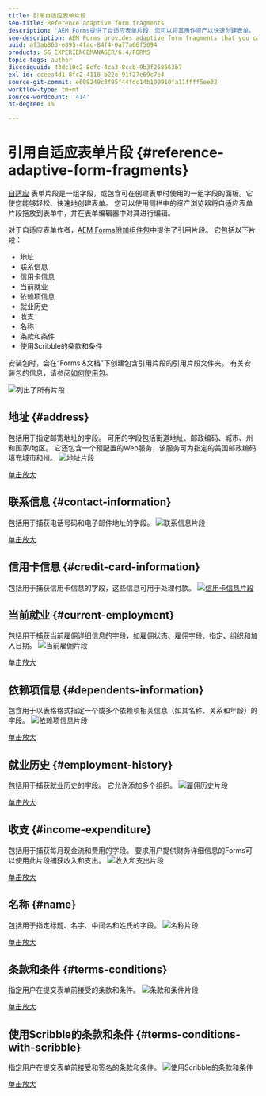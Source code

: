 ```yaml
---
title: 引用自适应表单片段
seo-title: Reference adaptive form fragments
description: 'AEM Forms提供了自适应表单片段，您可以将其用作资产以快速创建表单。 '
seo-description: AEM Forms provides adaptive form fragments that you can use as assets to create a form quickly.
uuid: af3ab863-e895-4fac-84f4-0a77a66f5094
products: SG_EXPERIENCEMANAGER/6.4/FORMS
topic-tags: author
discoiquuid: 43dc10c2-8cfc-4ca3-8ccb-9b3f268663b7
exl-id: cceea4d1-8fc2-4118-b22e-91f27e69c7e4
source-git-commit: e608249c3f95f44fdc14b100910fa11ffff5ee32
workflow-type: tm+mt
source-wordcount: '414'
ht-degree: 1%

---
```


# 引用自适应表单片段 {#reference-adaptive-form-fragments}

[自适应](/help/forms/using/adaptive-form-fragments.md) 表单片段是一组字段，或包含可在创建表单时使用的一组字段的面板。它使您能够轻松、快速地创建表单。 您可以使用侧栏中的资产浏览器将自适应表单片段拖放到表单中，并在表单编辑器中对其进行编辑。

对于自适应表单作者，[AEM Forms附加组件包](https://experienceleague.adobe.com/docs/experience-manager-release-information/aem-release-updates/forms-updates/aem-forms-releases.html)中提供了引用片段。 它包括以下片段：

* 地址
* 联系信息
* 信用卡信息
* 当前就业
* 依赖项信息
* 就业历史
* 收支
* 名称
* 条款和条件
* 使用Scribble的条款和条件

安装包时，会在“Forms &amp;文档”下创建包含引用片段的引用片段文件夹。 有关安装包的信息，请参阅[如何使用包](/help/sites-administering/package-manager.md)。

![列出了所有片段](assets/ootb-frags.png)

## 地址 {#address}

包括用于指定邮寄地址的字段。 可用的字段包括街道地址、邮政编码、城市、州和国家/地区。 它还包含一个预配置的Web服务，该服务可为指定的美国邮政编码填充城市和州。
![地址片段](assets/address.png)

[单击放大](assets/address.png)

## 联系信息 {#contact-information}

包括用于捕获电话号码和电子邮件地址的字段。
![联系信息片段](assets/contact-info.png)

[单击放大](assets/contact-info-1.png)

## 信用卡信息 {#credit-card-information}

包括用于捕获信用卡信息的字段，这些信息可用于处理付款。
[ ![信用卡信息片段](assets/cc-info.png)](assets/cc-info-1.png)

## 当前就业 {#current-employment}

包括用于捕获当前雇佣详细信息的字段，如雇佣状态、雇佣字段、指定、组织和加入日期。
![当前雇佣片段](assets/current-emp.png)

[单击放大](assets/current-emp-1.png)

## 依赖项信息 {#dependents-information}

包含用于以表格格式指定一个或多个依赖项相关信息（如其名称、关系和年龄）的字段。
![依赖项信息片段](assets/dependents-info.png)

[单击放大](assets/dependents-info-1.png)

## 就业历史 {#employment-history}

包括用于捕获就业历史的字段。 它允许添加多个组织。
![雇佣历史片段](assets/emp-history.png)

[单击放大](assets/emp-history-1.png)

## 收支 {#income-expenditure}

包括用于捕获每月现金流和费用的字段。 要求用户提供财务详细信息的Forms可以使用此片段捕获收入和支出。
![收入和支出片段](assets/income.png)

[单击放大](assets/income-1.png)

## 名称 {#name}

包括用于指定标题、名字、中间名和姓氏的字段。
![名称片段](assets/name.png)

[单击放大](assets/name-1.png)

## 条款和条件 {#terms-conditions}

指定用户在提交表单前接受的条款和条件。
![条款和条件片段](assets/tnc.png)

[单击放大](assets/tnc-1.png)

## 使用Scribble的条款和条件 {#terms-conditions-with-scribble}

指定用户在提交表单前接受和签名的条款和条件。
![使用Scribble的条款和条件](assets/tnc-scribble.png)

[单击放大](assets/tnc-scribble-1.png)
